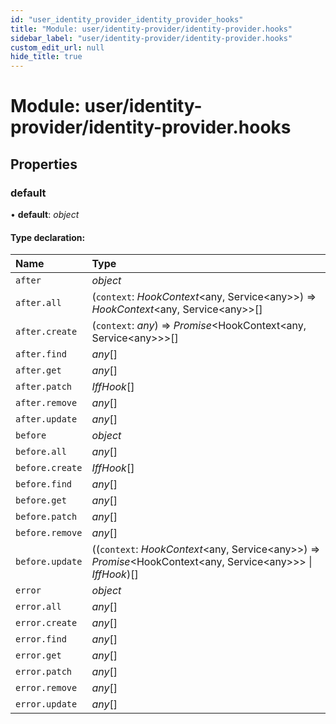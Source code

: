 ```yaml
---
id: "user_identity_provider_identity_provider_hooks"
title: "Module: user/identity-provider/identity-provider.hooks"
sidebar_label: "user/identity-provider/identity-provider.hooks"
custom_edit_url: null
hide_title: true
---
```


# Module: user/identity-provider/identity-provider.hooks

## Properties

### default

• **default**: *object*

#### Type declaration:

| Name | Type |
| :------ | :------ |
| `after` | *object* |
| `after.all` | (`context`: *HookContext*<any, Service<any\>\>) => *HookContext*<any, Service<any\>\>[] |
| `after.create` | (`context`: *any*) => *Promise*<HookContext<any, Service<any\>\>\>[] |
| `after.find` | *any*[] |
| `after.get` | *any*[] |
| `after.patch` | *IffHook*[] |
| `after.remove` | *any*[] |
| `after.update` | *any*[] |
| `before` | *object* |
| `before.all` | *any*[] |
| `before.create` | *IffHook*[] |
| `before.find` | *any*[] |
| `before.get` | *any*[] |
| `before.patch` | *any*[] |
| `before.remove` | *any*[] |
| `before.update` | ((`context`: *HookContext*<any, Service<any\>\>) => *Promise*<HookContext<any, Service<any\>\>\> \| *IffHook*)[] |
| `error` | *object* |
| `error.all` | *any*[] |
| `error.create` | *any*[] |
| `error.find` | *any*[] |
| `error.get` | *any*[] |
| `error.patch` | *any*[] |
| `error.remove` | *any*[] |
| `error.update` | *any*[] |
